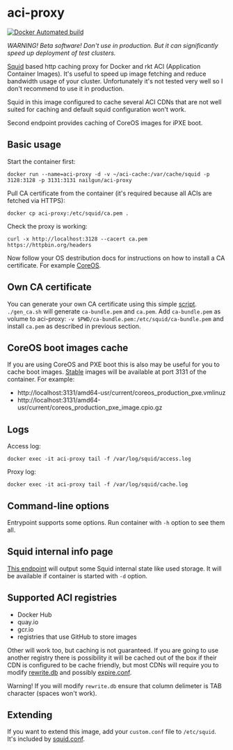 # aci-proxy

[![Docker Automated build](https://img.shields.io/docker/automated/nailgun/aci-proxy.svg?style=flat-square)](https://hub.docker.com/r/nailgun/aci-proxy/)

*WARNING! Beta software! Don't use in production. But it can significantly speed up deployment of test clusters.*


[Squid](http://www.squid-cache.org/) based http caching proxy for Docker and rkt ACI (Application Container Images). It's useful to speed up image fetching and reduce bandwidth usage of your cluster. Unfortunately it's not tested very well so I don't recommend to use it in production.

Squid in this image configured to cache several ACI CDNs that are not well suited for caching and default squid configuration won't work.

Second endpoint provides caching of CoreOS images for iPXE boot.


## Basic usage

Start the container first:

`docker run --name=aci-proxy -d -v ~/aci-cache:/var/cache/squid -p 3128:3128 -p 3131:3131 nailgun/aci-proxy`

Pull CA certificate from the container (it's required because all ACIs are fetched via HTTPS):

`docker cp aci-proxy:/etc/squid/ca.pem .`

Check the proxy is working:

`curl -x http://localhost:3128 --cacert ca.pem https://httpbin.org/headers`

Now follow your OS destribution docs for instructions on how to install a CA certificate. For example [CoreOS](https://coreos.com/os/docs/latest/adding-certificate-authorities.html).


## Own CA certificate

You can generate your own CA certificate using this simple [script](https://github.com/nailgun/aci-proxy/blob/master/gen_ca.sh). `./gen_ca.sh` will generate `ca-bundle.pem` and `ca.pem`. Add `ca-bundle.pem` as volume to aci-proxy: `-v $PWD/ca-bundle.pem:/etc/squid/ca-bundle.pem` and install `ca.pem` as described in previous section.


## CoreOS boot images cache

If you are using CoreOS and PXE boot this is also may be useful for you to cache boot images. [Stable](https://coreos.com/releases/) images will be available at port 3131 of the container. For example:
 
* http://localhost:3131/amd64-usr/current/coreos_production_pxe.vmlinuz
* http://localhost:3131/amd64-usr/current/coreos_production_pxe_image.cpio.gz


## Logs

Access log:

`docker exec -it aci-proxy tail -f /var/log/squid/access.log`

Proxy log:

`docker exec -it aci-proxy tail -f /var/log/squid/cache.log`


## Command-line options

Entrypoint supports some options. Run container with `-h` option to see them all.


## Squid internal info page

[This endpoint](http://localhost:3128/squid-internal-mgr/info) will output some Squid internal state like used storage. It will be available if container is started with `-d` option.


## Supported ACI registries

* Docker Hub
* quay.io
* gcr.io
* registries that use GitHub to store images

Other will work too, but caching is not guaranteed. If you are going to use another registry there is possibility it will be cached out of the box if their CDN is configured to be cache friendly, but most CDNs will require you to modify [rewrite.db](https://github.com/nailgun/aci-proxy/blob/master/rewrite.db) and possibly [expire.conf](https://github.com/nailgun/aci-proxy/blob/master/expire.conf).

Warning! If you will modify `rewrite.db` ensure that column delimeter is TAB character (spaces won't work).


## Extending

If you want to extend this image, add your `custom.conf` file to `/etc/squid`. It's included by [squid.conf](https://github.com/nailgun/aci-proxy/blob/master/squid.conf).
